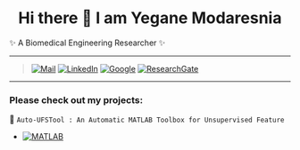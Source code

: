 ### <h1 align="center"> Hi there 👋 I am Yegane Modaresnia
✨ A Biomedical Engineering Researcher ✨


---
> [![Mail](https://img.shields.io/badge/Yahoo-y.modaresnia%40yahoo.com-purple?style=flat-square&logo=yahoo)](https://mail.yahoo.com/y.modaresnia)
[![LinkedIn](https://img.shields.io/badge/LinkedIn-Yegane%20Modaresnia-informational?style=flat&logo=linkedin)](https://www.linkedin.com/in/yeganemodaresnia/)
[![Google](https://img.shields.io/badge/Google-Scholar-blue?style=flat&logo=google-scholar)](https://scholar.google.com/citations?user=CnMZbSMAAAAJ&hl=en)
[![ResearchGate](https://img.shields.io/badge/Research-Gate-sucess?style=flat&logo=researchgate)](https://www.researchgate.net/profile/Yegane-Modares-Nia)
---


### Please check out my projects:

🚀 `Auto-UFSTool : An Automatic MATLAB Toolbox for Unsupervised Feature`
* [![MATLAB](https://img.shields.io/badge/MATLAB-Auto--UFSTool-red?style=plastic&logo=mathworks)](https://github.com/Yeganemodares/Auto-UFSTool)
